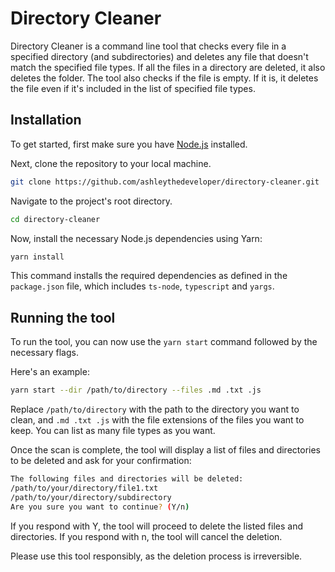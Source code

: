 # Directory Cleaner

Directory Cleaner is a command line tool that checks every file in a specified directory (and subdirectories) and deletes any file that doesn't match the specified file types. If all the files in a directory are deleted, it also deletes the folder. The tool also checks if the file is empty. If it is, it deletes the file even if it's included in the list of specified file types.

## Installation

To get started, first make sure you have [Node.js](https://nodejs.org) installed.

Next, clone the repository to your local machine.

```bash
git clone https://github.com/ashleythedeveloper/directory-cleaner.git
```

Navigate to the project's root directory.

```bash
cd directory-cleaner
```

Now, install the necessary Node.js dependencies using Yarn:

```bash
yarn install
```

This command installs the required dependencies as defined in the `package.json` file, which includes `ts-node`, `typescript` and `yargs`.

## Running the tool

To run the tool, you can now use the `yarn start` command followed by the necessary flags.

Here's an example:

```bash
yarn start --dir /path/to/directory --files .md .txt .js
```

Replace `/path/to/directory` with the path to the directory you want to clean, and `.md .txt .js` with the file extensions of the files you want to keep. You can list as many file types as you want.

Once the scan is complete, the tool will display a list of files and directories to be deleted and ask for your confirmation:

```bash
The following files and directories will be deleted:
/path/to/your/directory/file1.txt
/path/to/your/directory/subdirectory
Are you sure you want to continue? (Y/n)
```

If you respond with Y, the tool will proceed to delete the listed files and directories. If you respond with n, the tool will cancel the deletion.

Please use this tool responsibly, as the deletion process is irreversible.
